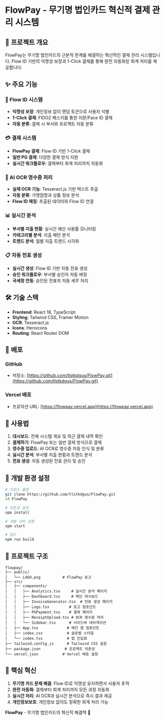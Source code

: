 # FlowPay - 무기명 법인카드 혁신적 결제 관리 시스템

## 🚀 프로젝트 개요

FlowPay는 무기명 법인카드의 근본적 한계를 해결하는 혁신적인 결제 관리 시스템입니다. Flow ID 기반의 익명성 보장과 1-Click 결제를 통해 완전 자동화된 회계 처리를 제공합니다.

## ✨ 주요 기능

### 🔐 Flow ID 시스템
- **익명성 보장**: 개인정보 없이 랜덤 토큰으로 사용자 식별
- **1-Click 결제**: FIDO2 패스키를 통한 지문/Face ID 결제
- **자동 분류**: 결제 시 부서와 프로젝트 자동 분류

### 💳 결제 시스템
- **FlowPay 결제**: Flow ID 기반 1-Click 결제
- **일반 PG 결제**: 다양한 결제 방식 지원
- **실시간 워크플로우**: 결제부터 회계 처리까지 자동화

### 📄 AI OCR 영수증 처리
- **실제 OCR 기능**: Tesseract.js 기반 텍스트 추출
- **자동 분류**: 가맹점명과 상품 정보 분석
- **Flow ID 매칭**: 추출된 데이터와 Flow ID 연결

### 📊 실시간 분석
- **부서별 지출 현황**: 실시간 예산 사용률 모니터링
- **카테고리별 분석**: 지출 패턴 분석
- **트렌드 분석**: 월별 지출 트렌드 시각화

### 📋 자동 전표 생성
- **실시간 생성**: Flow ID 기반 자동 전표 생성
- **승인 워크플로우**: 부서별 승인자 자동 배정
- **국세청 연동**: 승인된 전표의 자동 세무 처리

## 🛠 기술 스택

- **Frontend**: React 18, TypeScript
- **Styling**: Tailwind CSS, Framer Motion
- **OCR**: Tesseract.js
- **Icons**: Heroicons
- **Routing**: React Router DOM

## 🚀 배포

### GitHub
- 저장소: [https://github.com/tlstkdgus/FlowPay.git](https://github.com/tlstkdgus/FlowPay.git)

### Vercel 배포
- 프로덕션 URL: [https://flowpay.vercel.app](https://flowpay.vercel.app)

## 📱 사용법

1. **대시보드**: 전체 시스템 개요 및 최근 결제 내역 확인
2. **결제하기**: FlowPay 또는 일반 결제 방식으로 결제
3. **영수증 업로드**: AI OCR로 영수증 자동 인식 및 분류
4. **실시간 분석**: 부서별 지출 현황과 트렌드 분석
5. **전표 생성**: 자동 생성된 전표 관리 및 승인

## 🔧 개발 환경 설정

```bash
# 저장소 클론
git clone https://github.com/tlstkdgus/FlowPay.git
cd FlowPay

# 의존성 설치
npm install

# 개발 서버 실행
npm start

# 빌드
npm run build
```

## 📁 프로젝트 구조

```
flowpay/
├── public/
│   └── LOGO.png          # FlowPay 로고
├── src/
│   ├── components/
│   │   ├── Analytics.tsx     # 실시간 분석 페이지
│   │   ├── Dashboard.tsx     # 메인 대시보드
│   │   ├── InvoiceGenerator.tsx  # 전표 생성 페이지
│   │   ├── Logo.tsx         # 로고 컴포넌트
│   │   ├── PGPayment.tsx    # 결제 페이지
│   │   ├── ReceiptUpload.tsx # OCR 영수증 처리
│   │   └── Sidebar.tsx      # 사이드바 네비게이션
│   ├── App.tsx             # 메인 앱 컴포넌트
│   ├── index.css           # 글로벌 스타일
│   └── index.tsx           # 앱 진입점
├── tailwind.config.js      # Tailwind CSS 설정
├── package.json           # 프로젝트 의존성
└── vercel.json           # Vercel 배포 설정
```

## 🎯 핵심 혁신

1. **무기명 카드 문제 해결**: Flow ID로 익명성 유지하면서 사용자 추적
2. **완전 자동화**: 결제부터 회계 처리까지 모든 과정 자동화
3. **실시간 처리**: AI OCR과 실시간 분석으로 즉시 결과 제공
4. **개인정보보호**: 개인정보 없이도 정확한 회계 처리 가능


**FlowPay** - 무기명 법인카드의 혁신적 해결책 🚀
